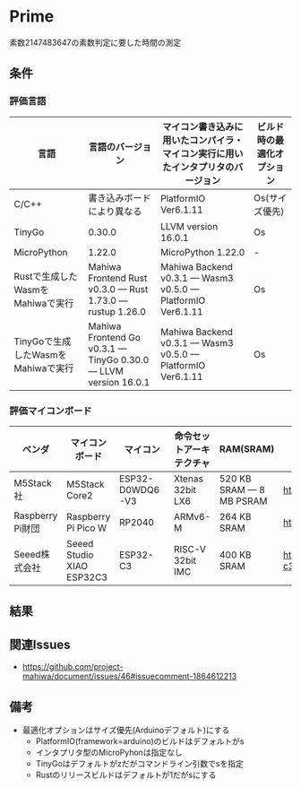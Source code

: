 # Prime

素数2147483647の素数判定に要した時間の測定

## 条件

### 評価言語

| 言語                               | 言語のバージョン                                                | マイコン書き込みに用いたコンパイラ・マイコン実行に用いたインタプリタのバージョン | ビルド時の最適化オプション |
| ---------------------------------- | --------------------------------------------------------------- | -------------------------------------------------------------------------------- | -------------------------- |
| C/C++                              | 書き込みボードにより異なる                                      | PlatformIO Ver6.1.11                                                             | Os(サイズ優先)             |
| TinyGo                             | 0.30.0                                                          | LLVM version 16.0.1                                                              | Os                         |
| MicroPython                        | 1.22.0                                                          | MicroPython 1.22.0                                                               | -                          |
| Rustで生成したWasmをMahiwaで実行   | Mahiwa Frontend Rust v0.3.0 — Rust 1.73.0 — rustup 1.26.0       | Mahiwa Backend v0.3.1 — Wasm3 v0.5.0 — PlatformIO Ver6.1.11                      | Os                         |
| TinyGoで生成したWasmをMahiwaで実行 | Mahiwa Frontend Go v0.3.1 — TinyGo 0.30.0 — LLVM version 16.0.1 | Mahiwa Backend v0.3.1 — Wasm3 v0.5.0 — PlatformIO Ver6.1.11                      | Os                         |

### 評価マイコンボード

| ベンダ           | マイコンボード            | マイコン        | 命令セットアーキテクチャ | RAM(SRAM)                | マイコンのデータシート                                                                |
| ---------------- | ------------------------- | --------------- | ------------------------ | ------------------------ | ------------------------------------------------------------------------------------- |
| M5Stack社        | M5Stack Core2             | ESP32-D0WDQ6-V3 | Xtenas 32bit LX6         | 520 KB SRAM — 8 MB PSRAM | https://www.espressif.com/sites/default/files/documentation/esp32_datasheet_en.pdf    |
| Raspberry Pi財団 | Raspberry Pi Pico W       | RP2040          | ARMv6-M                  | 264 KB SRAM              | https://datasheets.raspberrypi.com/rp2040/rp2040-datasheet.pdf                        |
| Seeed株式会社    | Seeed Studio XIAO ESP32C3 | ESP32-C3        | RISC-V 32bit IMC         | 400 KB SRAM              | https://www.espressif.com/sites/default/files/documentation/esp32-c3_datasheet_en.pdf |

## 結果

## 関連Issues

- https://github.com/project-mahiwa/document/issues/46#issuecomment-1864612213

## 備考

- 最適化オプションはサイズ優先(Arduinoデフォルト)にする
  - PlatformIO(framework=arduino)のビルドはデフォルトがs
  - インタプリタ型のMicroPyhonは指定なし
  - TinyGoはデフォルトがzだがコマンドライン引数でsを指定
  - Rustのリリースビルドはデフォルトが1だがsにする
